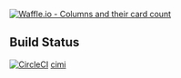 [![Waffle.io - Columns and their card count](https://badge.waffle.io/mF2C/mF2C.svg?columns=all)](http://waffle.io/mF2C/mF2C)

## Build Status

[![CircleCI](https://circleci.com/gh/mF2C/cimi/tree/master.svg?style=svg)](https://circleci.com/gh/mF2C/cimi/tree/master) [cimi](https://github.com/mF2C/cimi)
